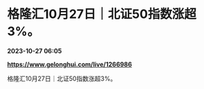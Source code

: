 # 格隆汇10月27日｜北证50指数涨超3%。

**2023-10-27 06:05**

**https://www.gelonghui.com/live/1266986**

格隆汇10月27日｜北证50指数涨超3%。